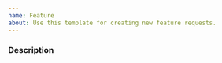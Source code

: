 ```yaml
---
name: Feature
about: Use this template for creating new feature requests.
---
```

<!-- Please check if a similar issue already exists or has been closed before before opening your issue. -->

### Description
<!-- Provide a general description of the feature -->

